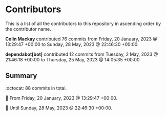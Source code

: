 # Contributors

This is a list of all the contributors to this repository in ascending order by the contributor name.

**Colin Mackay** contributed 76 commits from Friday, 20 January, 2023 @ 13:29:47 +00:00 to Sunday, 28 May, 2023 @ 22:46:30 +00:00.

**dependabot[bot]** contributed 12 commits from Tuesday, 2 May, 2023 @ 21:46:18 +00:00 to Thursday, 25 May, 2023 @ 14:05:35 +00:00.

## Summary

:octocat: 88 commits in total.

:date: From Friday, 20 January, 2023 @ 13:29:47 +00:00.

:date: Until Sunday, 28 May, 2023 @ 22:46:30 +00:00.

